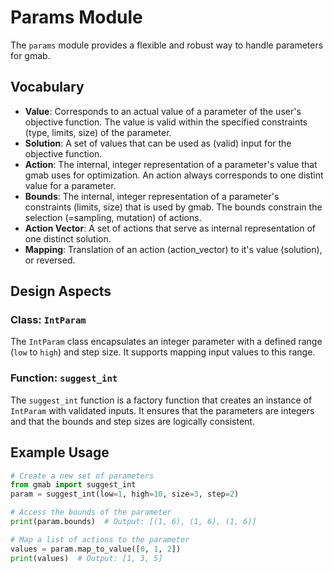 # Params Module

The `params` module provides a flexible and robust way to handle parameters for gmab.

## Vocabulary

- **Value**: Corresponds to an actual value of a parameter of the user's objective function.
The value is valid within the specified constraints (type, limits, size) of the parameter.
- **Solution**: A set of values that can be used as (valid) input for the objective function.
- **Action**: The internal, integer representation of a parameter's value that gmab uses for
optimization. An action always corresponds to one distint value for a parameter.
- **Bounds**: The internal, integer representation of a parameter's constraints (limits, size) that
is used by gmab. The bounds constrain the selection (=sampling, mutation) of actions.
- **Action Vector**: A set of actions that serve as internal representation of one distinct solution.
- **Mapping**: Translation of an action (action_vector) to it's value (solution), or reversed.

## Design Aspects

### Class: `IntParam`

The `IntParam` class encapsulates an integer parameter with a defined range
(`low` to `high`) and step size. It supports mapping input values to this range.

### Function: `suggest_int`

The `suggest_int` function is a factory function that creates an instance of `IntParam` with
validated inputs. It ensures that the parameters are integers and that the bounds and step sizes
are logically consistent.

## Example Usage

```python
# Create a new set of parameters
from gmab import suggest_int
param = suggest_int(low=1, high=10, size=3, step=2)

# Access the bounds of the parameter
print(param.bounds)  # Output: [(1, 6), (1, 6), (1, 6)]

# Map a list of actions to the parameter
values = param.map_to_value([0, 1, 2])
print(values)  # Output: [1, 3, 5]
